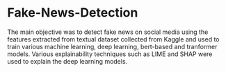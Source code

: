 # Fake-News-Detection

The main objective was to detect fake news on social media using the features extracted from textual dataset collected from Kaggle and used to train various machine learning, deep learning, bert-based and tranformer models.
Various explainability techniques such as LIME and SHAP were used to explain the deep learning models.
